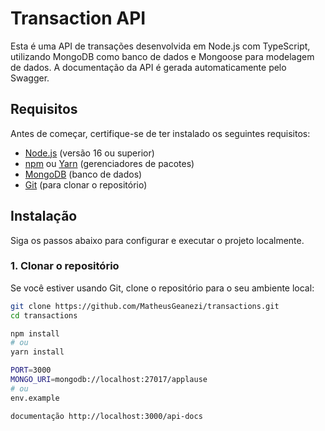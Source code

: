 # Transaction API

Esta é uma API de transações desenvolvida em Node.js com TypeScript, utilizando MongoDB como banco de dados e Mongoose para modelagem de dados. A documentação da API é gerada automaticamente pelo Swagger.

## Requisitos

Antes de começar, certifique-se de ter instalado os seguintes requisitos:

- [Node.js](https://nodejs.org/) (versão 16 ou superior)
- [npm](https://www.npmjs.com/) ou [Yarn](https://yarnpkg.com/) (gerenciadores de pacotes)
- [MongoDB](https://www.mongodb.com/) (banco de dados)
- [Git](https://git-scm.com/) (para clonar o repositório)

## Instalação

Siga os passos abaixo para configurar e executar o projeto localmente.

### 1. Clonar o repositório

Se você estiver usando Git, clone o repositório para o seu ambiente local:

```bash
git clone https://github.com/MatheusGeanezi/transactions.git
cd transactions

npm install
# ou
yarn install

PORT=3000
MONGO_URI=mongodb://localhost:27017/applause
# ou
env.example

documentação http://localhost:3000/api-docs

